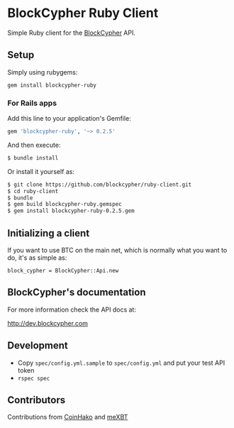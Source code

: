 # BlockCypher Ruby Client

Simple Ruby client for the [BlockCypher](http://www.blockcypher.com) API.

## Setup

Simply using rubygems:

    gem install blockcypher-ruby

### For Rails apps

Add this line to your application's Gemfile:

```ruby
gem 'blockcypher-ruby', '~> 0.2.5'
```

And then execute:

```bash
$ bundle install
```

Or install it yourself as:

```bash
$ git clone https://github.com/blockcypher/ruby-client.git
$ cd ruby-client
$ bundle
$ gem build blockcypher-ruby.gemspec
$ gem install blockcypher-ruby-0.2.5.gem
```

## Initializing a client

If you want to use BTC on the main net, which is normally what you want to do, it's as simple as:

    block_cypher = BlockCypher::Api.new

## BlockCypher's documentation

For more information check the API docs at:

http://dev.blockcypher.com

## Development

- Copy `spec/config.yml.sample` to `spec/config.yml` and put your test API token
- `rspec spec`

## Contributors

Contributions from [CoinHako](http://www.coinhako.com) and [meXBT](https://mexbt.com)

